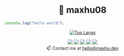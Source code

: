 <h1 align="center">👋 maxhu08</h1>

```javascript
console.log("hello world");
```

<div align="center">

[![Top Langs](https://github-readme-stats.vercel.app/api/top-langs/?username=maxhu08&layout=compact&bg_color=00000000&border_color=00000000&text_color=fff)](https://github.com/anuraghazra/github-readme-stats)

</div>

<div align="center">
  <a href="https://www.youtube.com/@maxhudotdev"><img src="https://img.shields.io/badge/YouTube-red?style=for-the-badge&logo=youtube&logoColor=white"/></a>
  <a href="https://odysee.com/@maxhudotdev:c"><img src="https://img.shields.io/badge/Odysee-orange?style=for-the-badge&logo=odysee&logoColor=white"/></a>
  <a href="https://maxhu.dev/"><img src="https://img.shields.io/badge/website-grey?labelColor=5963f0&style=for-the-badge&logo=homeassistantcommunitystore&logoColor=white"/></a>
  <a href="https://blog.maxhu.dev/"><img src="https://img.shields.io/badge/blog-grey?labelColor=84cc16&style=for-the-badge&logo=bookstack&logoColor=white"/></a>
  <a href="https://github.com/antonkomarev/github-profile-views-counter"><img src="https://komarev.com/ghpvc/?username=maxhu08&color=grey&style=for-the-badge"></a>
</div>

<div align="center">
  📫 Contact me at <a href="mailto:hello@maxhu.dev">hello@maxhu.dev</a>
</div>

<!---
maxhu08/maxhu08 is a ✨ special ✨ repository because its `README.md` (this file) appears on your GitHub profile.
You can click the Preview link to take a look at your changes.
--->

